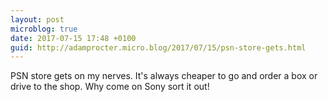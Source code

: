 ```yaml
---
layout: post
microblog: true
date: 2017-07-15 17:48 +0100
guid: http://adamprocter.micro.blog/2017/07/15/psn-store-gets.html
---
```

PSN store gets on my nerves. It's always cheaper to go and order a box or drive to the shop. Why come on Sony sort it out!
